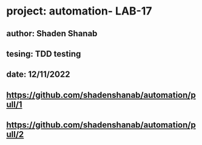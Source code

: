 # project: automation- LAB-17

## author: Shaden Shanab

## tesing: TDD testing

## date: 12/11/2022

## https://github.com/shadenshanab/automation/pull/1

## https://github.com/shadenshanab/automation/pull/2
